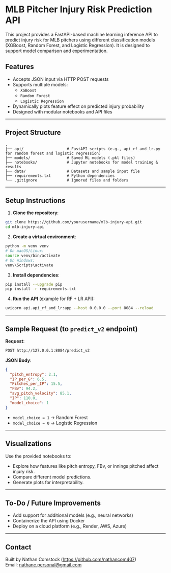 # MLB Pitcher Injury Risk Prediction API

This project provides a FastAPI-based machine learning inference API to predict injury risk for MLB pitchers using different classification models (XGBoost, Random Forest, and Logistic Regression). It is designed to support model comparison and experimentation.

## Features

- Accepts JSON input via HTTP POST requests
- Supports multiple models:
  - `XGBoost`
  - `Random Forest` 
  - `Logistic Regression`
- Dynamically plots feature effect on predicted injury probability
- Designed with modular notebooks and API files

---

## Project Structure

```
.
├── api/                   # FastAPI scripts (e.g., api_rf_and_lr.py for random forest and logistic regression)
├── models/                # Saved ML models (.pkl files)
├── notebooks/             # Jupyter notebooks for model training & results
├── data/                  # Datasets and sample input file
├── requirements.txt       # Python dependencies
└── .gitignore             # Ignored files and folders
```

---

## Setup Instructions

1. **Clone the repository**:

```bash
git clone https://github.com/yourusername/mlb-injury-api.git
cd mlb-injury-api
```

2. **Create a virtual environment**:

```bash
python -m venv venv
# On macOS/Linux:
source venv/bin/activate
# On Windows:
venv\Scripts\activate
```

3. **Install dependencies**:

```bash
pip install --upgrade pip
pip install -r requirements.txt
```

4. **Run the API** (example for RF + LR API):

```bash
uvicorn api.api_rf_and_lr:app --host 0.0.0.0 --port 8084 --reload
```

---

## Sample Request (to `predict_v2` endpoint)

**Request**:

```bash
POST http://127.0.0.1:8084/predict_v2
```

**JSON Body**:
```json
{
  "pitch_entropy": 2.1,
  "IP_per_G": 6.5,
  "Pitches_per_IP": 15.5,
  "FBv": 94.2,
  "avg_pitch_velocity": 85.1,
  "IP": 110.0,
  "model_choice": 1
}
```

- `model_choice = 1` → Random Forest  
- `model_choice = 0` → Logistic Regression

---

## Visualizations

Use the provided notebooks to:

- Explore how features like pitch entropy, FBv, or innings pitched affect injury risk.
- Compare different model predictions.
- Generate plots for interpretability.

---

## To-Do / Future Improvements

- Add support for additional models (e.g., neural networks)
- Containerize the API using Docker
- Deploy on a cloud platform (e.g., Render, AWS, Azure)

---

## Contact

Built by Nathan Comstock (https://github.com/nathancom407)  
Email: nathanc.personal@gmail.com
